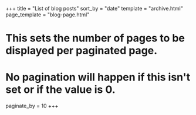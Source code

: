 +++
title = "List of blog posts"
sort_by = "date"
template = "archive.html"
page_template = "blog-page.html"

# This sets the number of pages to be displayed per paginated page.
# No pagination will happen if this isn't set or if the value is 0.
paginate_by = 10
+++